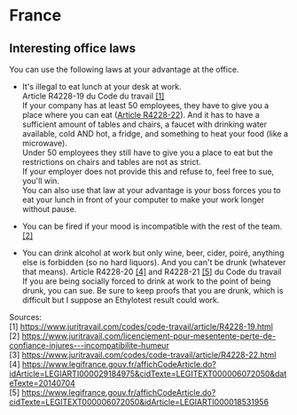 # France

## Interesting office laws

You can use the following laws at your advantage at the office.

- It's illegal to eat lunch at your desk at work.  
Article R4228-19 du Code du travail [[1]](#1)  
If your company has at least 50 employees, they have to give you a place where you can eat ([Article R4228-22](#3)). And it has to have a sufficient amount of tables and chairs, a faucet with drinking water available, cold AND hot, a fridge, and something to heat your food (like a microwave).  
Under 50 employees they still have to give you a place to eat but the restrictions on chairs and tables are not as strict.  
If your employer does not provide this and refuse to, feel free to sue, you'll win.  
You can also use that law at your advantage is your boss forces you to eat your lunch in front of your computer to make your work longer without pause.

- You can be fired if your mood is incompatible with the rest of the team. [[2]](#2)

- You can drink alcohol at work but only wine, beer, cider, poiré, anything else is forbidden (so no hard liquors). And you can't be drunk (whatever that means).  Article R4228-20 [[4]](#4) and R4228-21 [[5]](#5) du Code du travail  
If you are being socially forced to drink at work to the point of being drunk, you can sue. Be sure to keep proofs that you are drunk, which is difficult but I suppose an Ethylotest result could work.


Sources:  
<a id="1">[1]</a> https://www.juritravail.com/codes/code-travail/article/R4228-19.html  
<a id="2">[2]</a> https://www.juritravail.com/licenciement-pour-mesentente-perte-de-confiance-injures---incompatibilite-humeur  
<a id="3">[3]</a> https://www.juritravail.com/codes/code-travail/article/R4228-22.html  
<a id="4">[4]</a> https://www.legifrance.gouv.fr/affichCodeArticle.do?idArticle=LEGIARTI000029184975&cidTexte=LEGITEXT000006072050&dateTexte=20140704  
<a id="5">[5]</a> https://www.legifrance.gouv.fr/affichCodeArticle.do?cidTexte=LEGITEXT000006072050&idArticle=LEGIARTI000018531956  